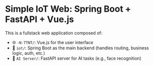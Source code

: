 # Simple IoT Web: Spring Boot + FastAPI + Vue.js

This is a fullstack web application composed of:

- 🌐 `-N-TTNT/`: Vue.js for the user interface
- 🚪 `iot/`: Spring Boot as the main backend (handles routing, business logic, auth, etc.)
- 🤖 `AI Server/`: FastAPI server for AI tasks (e.g., face recognition)
